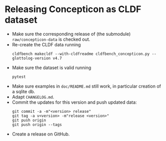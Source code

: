 # Releasing Concepticon as CLDF dataset

- Make sure the corresponding release of (the submodule) `raw/concepticon-data` is checked out.
- Re-create the CLDF data running
  ```shell
  cldfbench makecldf --with-cldfreadme cldfbench_concepticon.py --glottolog-version v4.7
  ```
- Make sure the dataset is valid running
  ```shell
  pytest
  ```
- Make sure examples in `doc/README.md` still work, in particular creation of a sqlite db.
- Adapt `CHANGELOG.md`.
- Commit the updates for this version and push updated data:
  ```shell script
  git commit -a -m"<version> release"
  git tag -a v<version> -m"release <version>"
  git push origin
  git push origin --tags
  ```
- Create a release on GitHub.